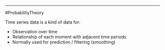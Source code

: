----
#ProbabilityTheory 

Time series data is a kind of data for:

- Observation over time
- Relationship of each moment with adjacent time periods
- Normally used for prediction / filtering (smoothing)
